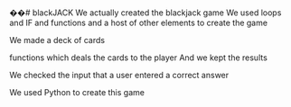 
��#   b l a c k J A C K 
We actually created the blackjack game
We used loops
 and IF and functions and a host of other elements to create the game

We made a deck of cards

functions
which deals the cards to the player
And we kept the results

We checked the input that a user entered a correct answer
 
We used Python to create this game 
 
